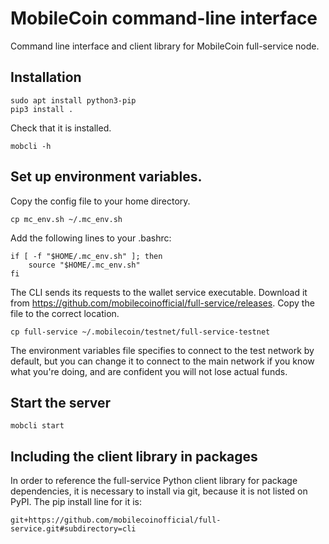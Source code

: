 # MobileCoin command-line interface
Command line interface and client library for MobileCoin full-service node.


## Installation

```shell
sudo apt install python3-pip
pip3 install .
```

Check that it is installed.
```shell
mobcli -h
```

## Set up environment variables.

Copy the config file to your home directory.
```shell
cp mc_env.sh ~/.mc_env.sh
```

Add the following lines to your .bashrc:
```shell
if [ -f "$HOME/.mc_env.sh" ]; then
    source "$HOME/.mc_env.sh"
fi
```

The CLI sends its requests to the wallet service executable. Download it from https://github.com/mobilecoinofficial/full-service/releases. Copy the file to the correct location.
```shell
cp full-service ~/.mobilecoin/testnet/full-service-testnet
```

The environment variables file specifies to connect to the test network by default, but
you can change it to connect to the main network if you know what you're doing, and are
confident you will not lose actual funds.


## Start the server

```shell
mobcli start
```

## Including the client library in packages

In order to reference the full-service Python client library for package dependencies, it is necessary to install via git, because it is not listed on PyPI. The pip install line for it is:

```
git+https://github.com/mobilecoinofficial/full-service.git#subdirectory=cli
```

